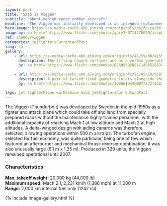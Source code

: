 ```yaml
---
layout: post
title: "Saab 37 Viggen"
subtitle: "Short-medium range combat aircraft"
headline: "The Viggen was initially developed as an intended replacement for the Saab 32 Lansen in the attack role and later the Saab 35 Draken as a fighter. In December 1961, the Swedish government gave its approval for the development of Aircraft System 37, which would ultimately become the Viggen."
hero-image: https://s-media-cache-ak0.pinimg.com/originals/c6/fc/ca/c6fcca7bdc6efad4c5de728c0d687c14.jpg
image-by: <a href='https://www.flickr.com/photos/gary2/9711478079/in/photolist-fNaS6e-ofDK31-8a4Du7-7wtQzg-fNsr5L-8a1p42-f5qLar-4nGKbG-f44CGi-HxSE6a-HxSDYX-ahocrL-cHBqTG-7Q8Yes-5d6Trt-dFLEnS-5d6Tmp-7JqR19-dDPLtv-o1mRTa-dQNE3G-bWBR9Y-euUSeb-etEFwv-etEG3D-etFbVw-cdW1Ys-72vu8r-f8qQph-72vtWF-72zumd-72vtPg-72vtMi-72zueA-nXVj9v-72zugQ-oqxG8M-72zu7C-72zuw1-72ztJb-aewpyj-72vtSz-72zuim-72vtHV-72zus3-72vu5a-72vue8-72zupC-f7b5js-dvEeom' target='_new'>Viggen</a> by <a href='https://www.flickr.com/photos/gary2/' target='_new' >Gary Henderson</a> under <a href='https://creativecommons.org/licenses/by-nc-nd/2.0/' target='_new'>Attribution-NonCommercial-NoDerivs 2.0 Generic</a>
ref: saabe37viggen
categories: jetFightersCurrentandPast
lang: en
gallery:
    - url: https://s-media-cache-ak0.pinimg.com/originals/41/59/d8/4159d8db731438f5cf4e9a7037973136.jpg
      description: The lifting canard surfaces act as a vortex generator for the main wing, providing more lift. Additionally, they improve roll stability in the transonic region.
      by: <a href='https://www.flickr.com/photos/8269539@N04/14565285346/in/photolist-oc5TTq-2Z8Sy7-8a1oMg-ofUbRD-6iy3WK-nWCkoU-9cAJ5o-9cBCHf-6iy44V-78ozVz-2Z4nKB-7E8k1N-otqLuK-pJfUJJ-2Z8RZs-n7vP9G-j4Q8LM-4EMSVm-fN8oYw-8sNnPb-GBmv2u-dP3wRB-fQfm6S-cA9rqS-fPXQqc-6wDMwK-mZnyY6-7h8tdZ-jcCo9H-mZnutK-cdWK2Q-mZnwGR-mZpJRC-akW7qj-cArs1Q-mZpbZw-mZnMWk-mZo8FR-aetKAn-pg9e1d-dzWvSp-aewyL3-eQiMWj-pFWLB9-q8iR4c-qd8tNx-q1A95H-q8knqv-qnffsk-rPZ6f' target='_new'>Saab 37 Viggen</a> by <a href='https://www.flickr.com/photos/8269539@N04/' target='_new' >Paul Lucas</a> under <a href='https://creativecommons.org/licenses/by/2.0/' target='_new'>Attribution 2.0 Generic</a>
      
    - url: https://s-media-cache-ak0.pinimg.com/originals/91/69/19/91691981bac882170c662d565df8b141.jpg
      description: A pair of curved fixed-geometry inlets alongside the cockpit feed air to the engine, similar to those of the Draken, except for being larger and separate from the fuselage.
      by: <a href='https://www.flickr.com/photos/109661044@N07/27271322235/in/photolist-HxSDYX-ahocrL-cHBqTG-7Q8Yes-5d6Trt-dFLEnS-5d6Tmp-7JqR19-dDPLtv-o1mRTa-dQNE3G-bWBR9Y-euUSeb-etEFwv-etEG3D-etFbVw-cdW1Ys-72vu8r-f8qQph-72vtWF-72zumd-72vtPg-72vtMi-72zueA-nXVj9v-72zugQ-oqxG8M-72zu7C-72zuw1-72ztJb-aewpyj-72vtSz-72zuim-72vtHV-72zus3-72vu5a-72vue8-72zupC-f7b5js-dvEeom-72vtwt-72zub9-72ztUC-dQH4sp-7Q8Y5y-eMDYKE-ordMSW-b7QTEk-7Q5D2V-oc5TTq' target='_new'>JA37 Viggen</a> by <a href='https://www.flickr.com/photos/109661044@N07/' target='_new' >Rob Schleiffert</a> under <a href='https://creativecommons.org/licenses/by-sa/2.0/' target='_new'>Attribution-ShareAlike 2.0 Generic</a>

tags: jet fighterPlane warMachine Saab jetFightersCurrentandPast
---
```

The Viggen (Thunderbolt) was developed by Sweden in the mid-1950s as a fighter and attack plane which could take off and land from specially prepared roads without the maintenance highly trained personnel, with the additional capacity of reaching Mach 1 at low altitude and Mach 2 at high altitudes. A delta-winged design with aiding canards was therefore selected, allowing operations within 500 m airstrips. The turbofan engine, selected for fuel economy, was quite particular, being one of few which featured an afterburner and mechanical thrust-reverser combination; it was also unusually large (6.1 m x 1.35 m). Produced in 329 units, the Viggen remained operational until 2007.

<h3>Characteristics</h3>

<strong>Max. takeoff weight:</strong> 20,000 kg (44,000 lb)<br />
<strong>Maximum speed:</strong> Mach 2.1, 2,231 km/h (1,386 mph) at 11,000 m<br />
<strong>Range:</strong> 2,000 km internal fuel only (1242 mi)

{% include image-gallery.html %}
